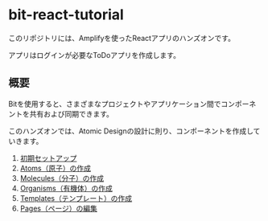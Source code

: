 # bit-react-tutorial

このリポジトリには、Amplifyを使ったReactアプリのハンズオンです。

アプリはログインが必要なToDoアプリを作成します。

## 概要

Bitを使用すると、さまざまなプロジェクトやアプリケーション間でコンポーネントを共有および同期できます。

このハンズオンでは、Atomic Designの設計に則り、コンポーネントを作成していきます。

1. [初期セットアップ](doc/Step0.md)
2. [Atoms（原子）の作成](doc/Step1.md)
3. [Molecules（分子）の作成](doc/Step2.md)
4. [Organisms（有機体）の作成](doc/Step3.md)
5. [Templates（テンプレート）の作成](doc/Step4.md)
6. [Pages（ページ）の編集](doc/Step5.md)